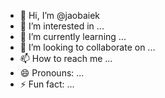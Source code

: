 - 👋 Hi, I’m @jaobaiek
- 👀 I’m interested in ...
- 🌱 I’m currently learning ...
- 💞️ I’m looking to collaborate on ...
- 📫 How to reach me ...
- 😄 Pronouns: ...
- ⚡ Fun fact: ...

<!---
jaobaiek/jaobaiek is a ✨ special ✨ repository because its `README.md` (this file) appears on your GitHub profile.
You can click the Preview link to take a look at your changes.
--->

